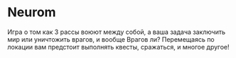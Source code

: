 # Neurom
Игра о том как 3 рассы воюют между собой, а ваша задача
заключить мир или уничтожить врагов, и вообще
Врагов ли? Перемещаясь по локации вам предстоит выполнять квесты, сражаться, и многое другое!
